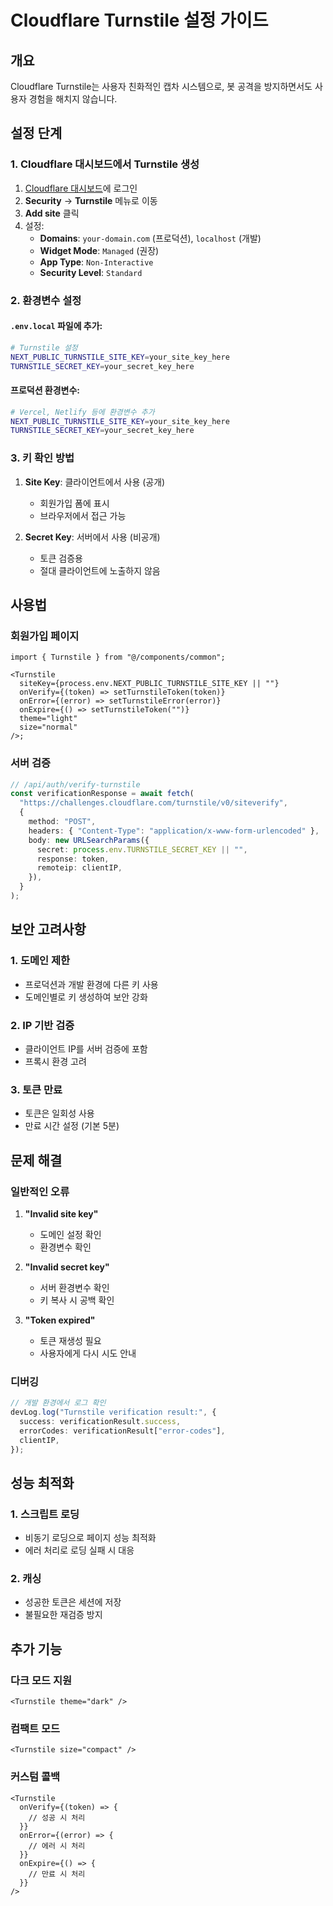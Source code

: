 # Cloudflare Turnstile 설정 가이드

## 개요

Cloudflare Turnstile는 사용자 친화적인 캡차 시스템으로, 봇 공격을 방지하면서도 사용자 경험을 해치지 않습니다.

## 설정 단계

### 1. Cloudflare 대시보드에서 Turnstile 생성

1. [Cloudflare 대시보드](https://dash.cloudflare.com/)에 로그인
2. **Security** → **Turnstile** 메뉴로 이동
3. **Add site** 클릭
4. 설정:
   - **Domains**: `your-domain.com` (프로덕션), `localhost` (개발)
   - **Widget Mode**: `Managed` (권장)
   - **App Type**: `Non-Interactive`
   - **Security Level**: `Standard`

### 2. 환경변수 설정

#### `.env.local` 파일에 추가:

```bash
# Turnstile 설정
NEXT_PUBLIC_TURNSTILE_SITE_KEY=your_site_key_here
TURNSTILE_SECRET_KEY=your_secret_key_here
```

#### 프로덕션 환경변수:

```bash
# Vercel, Netlify 등에 환경변수 추가
NEXT_PUBLIC_TURNSTILE_SITE_KEY=your_site_key_here
TURNSTILE_SECRET_KEY=your_secret_key_here
```

### 3. 키 확인 방법

1. **Site Key**: 클라이언트에서 사용 (공개)

   - 회원가입 폼에 표시
   - 브라우저에서 접근 가능

2. **Secret Key**: 서버에서 사용 (비공개)
   - 토큰 검증용
   - 절대 클라이언트에 노출하지 않음

## 사용법

### 회원가입 페이지

```tsx
import { Turnstile } from "@/components/common";

<Turnstile
  siteKey={process.env.NEXT_PUBLIC_TURNSTILE_SITE_KEY || ""}
  onVerify={(token) => setTurnstileToken(token)}
  onError={(error) => setTurnstileError(error)}
  onExpire={() => setTurnstileToken("")}
  theme="light"
  size="normal"
/>;
```

### 서버 검증

```typescript
// /api/auth/verify-turnstile
const verificationResponse = await fetch(
  "https://challenges.cloudflare.com/turnstile/v0/siteverify",
  {
    method: "POST",
    headers: { "Content-Type": "application/x-www-form-urlencoded" },
    body: new URLSearchParams({
      secret: process.env.TURNSTILE_SECRET_KEY || "",
      response: token,
      remoteip: clientIP,
    }),
  }
);
```

## 보안 고려사항

### 1. 도메인 제한

- 프로덕션과 개발 환경에 다른 키 사용
- 도메인별로 키 생성하여 보안 강화

### 2. IP 기반 검증

- 클라이언트 IP를 서버 검증에 포함
- 프록시 환경 고려

### 3. 토큰 만료

- 토큰은 일회성 사용
- 만료 시간 설정 (기본 5분)

## 문제 해결

### 일반적인 오류

1. **"Invalid site key"**

   - 도메인 설정 확인
   - 환경변수 확인

2. **"Invalid secret key"**

   - 서버 환경변수 확인
   - 키 복사 시 공백 확인

3. **"Token expired"**
   - 토큰 재생성 필요
   - 사용자에게 다시 시도 안내

### 디버깅

```typescript
// 개발 환경에서 로그 확인
devLog.log("Turnstile verification result:", {
  success: verificationResult.success,
  errorCodes: verificationResult["error-codes"],
  clientIP,
});
```

## 성능 최적화

### 1. 스크립트 로딩

- 비동기 로딩으로 페이지 성능 최적화
- 에러 처리로 로딩 실패 시 대응

### 2. 캐싱

- 성공한 토큰은 세션에 저장
- 불필요한 재검증 방지

## 추가 기능

### 다크 모드 지원

```tsx
<Turnstile theme="dark" />
```

### 컴팩트 모드

```tsx
<Turnstile size="compact" />
```

### 커스텀 콜백

```tsx
<Turnstile
  onVerify={(token) => {
    // 성공 시 처리
  }}
  onError={(error) => {
    // 에러 시 처리
  }}
  onExpire={() => {
    // 만료 시 처리
  }}
/>
```
